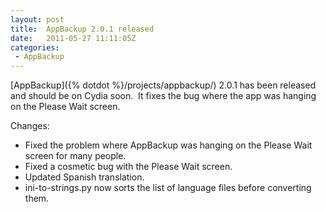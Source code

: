 ```yaml
---
layout: post
title:  AppBackup 2.0.1 released
date:   2011-05-27 11:11:05Z
categories: 
 - AppBackup
---
```


[AppBackup]({% dotdot %}/projects/appbackup/) 2.0.1 has been released and should be
on Cydia soon.  It fixes the bug where the app was hanging on the Please Wait screen.

Changes:
 * Fixed the problem where AppBackup was hanging on the Please Wait screen for many
   people.
 * Fixed a cosmetic bug with the Please Wait screen.
 * Updated Spanish translation.
 * ini-to-strings.py now sorts the list of language files before converting them.
